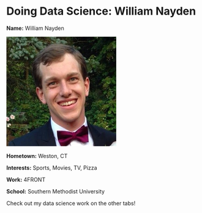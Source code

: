 # Doing Data Science: William Nayden
**Name:** William Nayden

![Bio Photo](download.png)

**Hometown:** Weston, CT

**Interests:** Sports, Movies, TV, Pizza

**Work:** 4FRONT

**School:** Southern Methodist University

Check out my data science work on the other tabs!
